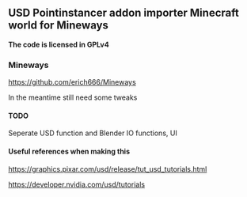 
## USD Pointinstancer addon importer Minecraft world for Mineways

**The code is licensed in GPLv4**

### Mineways 

https://github.com/erich666/Mineways

In the meantime still need some tweaks

#### **TODO** 

Seperate USD function and Blender IO functions, UI


#### **Useful references when making this**

 https://graphics.pixar.com/usd/release/tut_usd_tutorials.html

https://developer.nvidia.com/usd/tutorials
